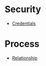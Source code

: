 <!-- TITLE: Syscall Table For Linux In AMD64 -->
<!-- SUBTITLE: A quick summary of Syscall Table For Linux In AMD64 -->

# Security
-  [Credentials](/operation-system/syscall/syscall-table-for-Linux-in-AMD64/credentials)
#  Process
- [Relationship](/operation-system/syscall/syscall-table-for-Linux-in-AMD64/relationship)